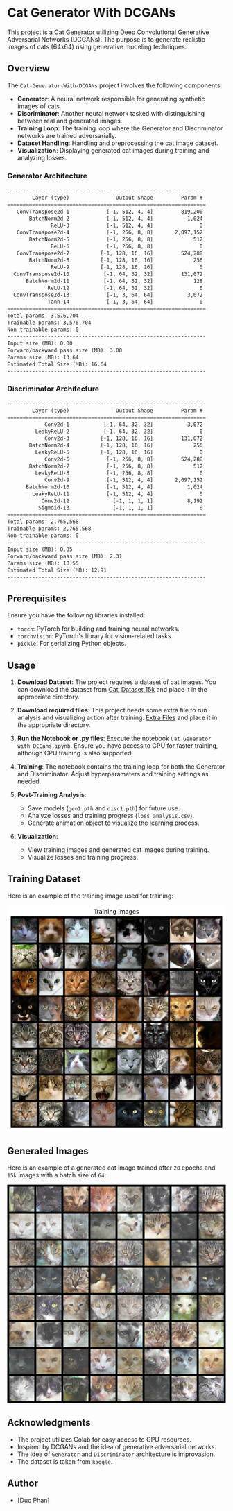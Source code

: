 # Cat Generator With DCGANs

This project is a Cat Generator utilizing Deep Convolutional Generative Adversarial Networks (DCGANs). The purpose is to generate realistic images of cats (64x64) using generative modeling techniques.

## Overview

The `Cat-Generator-With-DCGANs` project involves the following components:

- **Generator**: A neural network responsible for generating synthetic images of cats.
- **Discriminator**: Another neural network tasked with distinguishing between real and generated images.
- **Training Loop**: The training loop where the Generator and Discriminator networks are trained adversarially.
- **Dataset Handling**: Handling and preprocessing the cat image dataset.
- **Visualization**: Displaying generated cat images during training and analyzing losses.

### Generator Architecture
```plaintext
----------------------------------------------------------------
        Layer (type)               Output Shape         Param #
================================================================
   ConvTranspose2d-1            [-1, 512, 4, 4]         819,200
       BatchNorm2d-2            [-1, 512, 4, 4]           1,024
              ReLU-3            [-1, 512, 4, 4]               0
   ConvTranspose2d-4            [-1, 256, 8, 8]       2,097,152
       BatchNorm2d-5            [-1, 256, 8, 8]             512
              ReLU-6            [-1, 256, 8, 8]               0
   ConvTranspose2d-7          [-1, 128, 16, 16]         524,288
       BatchNorm2d-8          [-1, 128, 16, 16]             256
              ReLU-9          [-1, 128, 16, 16]               0
  ConvTranspose2d-10           [-1, 64, 32, 32]         131,072
      BatchNorm2d-11           [-1, 64, 32, 32]             128
             ReLU-12           [-1, 64, 32, 32]               0
  ConvTranspose2d-13            [-1, 3, 64, 64]           3,072
             Tanh-14            [-1, 3, 64, 64]               0
================================================================
Total params: 3,576,704
Trainable params: 3,576,704
Non-trainable params: 0
----------------------------------------------------------------
Input size (MB): 0.00
Forward/backward pass size (MB): 3.00
Params size (MB): 13.64
Estimated Total Size (MB): 16.64
----------------------------------------------------------------
```

### Discriminator Architecture
```plaintext
----------------------------------------------------------------
        Layer (type)               Output Shape         Param #
================================================================
            Conv2d-1           [-1, 64, 32, 32]           3,072
         LeakyReLU-2           [-1, 64, 32, 32]               0
            Conv2d-3          [-1, 128, 16, 16]         131,072
       BatchNorm2d-4          [-1, 128, 16, 16]             256
         LeakyReLU-5          [-1, 128, 16, 16]               0
            Conv2d-6            [-1, 256, 8, 8]         524,288
       BatchNorm2d-7            [-1, 256, 8, 8]             512
         LeakyReLU-8            [-1, 256, 8, 8]               0
            Conv2d-9            [-1, 512, 4, 4]       2,097,152
      BatchNorm2d-10            [-1, 512, 4, 4]           1,024
        LeakyReLU-11            [-1, 512, 4, 4]               0
           Conv2d-12              [-1, 1, 1, 1]           8,192
          Sigmoid-13              [-1, 1, 1, 1]               0
================================================================
Total params: 2,765,568
Trainable params: 2,765,568
Non-trainable params: 0
----------------------------------------------------------------
Input size (MB): 0.05
Forward/backward pass size (MB): 2.31
Params size (MB): 10.55
Estimated Total Size (MB): 12.91
----------------------------------------------------------------
```


## Prerequisites

Ensure you have the following libraries installed:

- `torch`: PyTorch for building and training neural networks.
- `torchvision`: PyTorch's library for vision-related tasks.
- `pickle`: For serializing Python objects.

## Usage

1. **Download Dataset**: The project requires a dataset of cat images. You can download the dataset from
[Cat_Dataset_15k](https://drive.google.com/file/d/1zNWRIkelSD4BHMYtvxT0zbvJec4dGKnG/view?usp=sharing) and place it in the appropriate directory.

2. **Download required files**: This project needs some extra file to run analysis and visualizing action after training.
[Extra Files](https://drive.google.com/drive/folders/1rd1cZAw4sp9lXINUy7hQEgks5sO0SVlk?usp=sharing) and place it in the appropriate directory.

3. **Run the Notebook or .py files**: Execute the notebook `Cat Generator with DCGans.ipynb`. 
Ensure you have access to GPU for faster training, although CPU training is also supported.

4. **Training**: The notebook contains the training loop for both the Generator and Discriminator.
Adjust hyperparameters and training settings as needed.

5. **Post-Training Analysis**:
   - Save models (`gen1.pth` and `disc1.pth`) for future use.
   - Analyze losses and training progress (`loss_analysis.csv`).
   - Generate animation object to visualize the learning process.

6. **Visualization**:
   - View training images and generated cat images during training.
   - Visualize losses and training progress.

## Training Dataset

Here is an example of the training image used for training:

![Input Image](images/dataset_preview.png)

## Generated Images

Here is an example of a generated cat image trained after `20` epochs and `15k` images with a batch size of `64`:

![Generated Image](images/[19-20][200-247].png)

## Acknowledgments

- The project utilizes Colab for easy access to GPU resources.
- Inspired by DCGANs and the idea of generative adversarial networks.
- The idea of `Generator` and `Discriminator` architecture is improvasion.
- The dataset is taken from `kaggle`.

## Author

- [Duc Phan]

